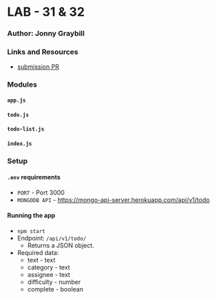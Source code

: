 # LAB - 31 & 32

### Author: Jonny Graybill

### Links and Resources
* [submission PR](https://github.com/401-advanced-javascript-jonnygraybill/lab-09/pull/1) 

### Modules
#### `app.js`
#### `todo.js`
#### `todo-list.js`
#### `index.js`

### Setup
#### `.env` requirements
* `PORT` - Port 3000
* `MONGODB API` - https://mongo-api-server.herokuapp.com/api/v1/todo

#### Running the app
* `npm start`
* Endpoint: `/api/v1/todo/`
  * Returns a JSON object.
* Required data:
  * text - text
  * category - text
  * assignee - text
  * difficulty - number
  * complete - boolean